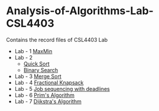 # Analysis-of-Algorithms-Lab-CSL4403
Contains the record files of CSL4403 Lab

- Lab - 1 [MaxMin](https://onlinegdb.com/G__Z6fYFj)
- Lab - 2
  - [Quick Sort](https://onlinegdb.com/LM8kQo5iD)
  - [Binary Search](https://onlinegdb.com/6tB6mh3og)
- Lab - 3 [Merge Sort](https://onlinegdb.com/5DldQJASg)  
- Lab - 4 [Fractional Knapsack](https://onlinegdb.com/-iykyFUQD)
- Lab - 5 [Job sequencing with deadlines](https://onlinegdb.com/SkGwtBrxd)
- Lab - 6 [Prim's Algorithm](https://onlinegdb.com/-2NdcvACb)
- Lab - 7 [Dijkstra's Algorithm](https://onlinegdb.com/Skmhm3wZO)
